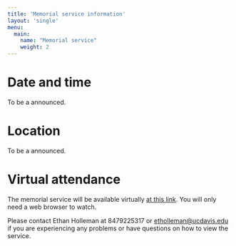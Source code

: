 ```yaml
---
title: 'Memorial service information'
layout: 'single'
menu:
  main:
    name: "Memorial service"
    weight: 2
---
```


# Date and time

To be a announced.


# Location

To be a announced.

# Virtual attendance

The memorial service will be available virtually [at this link](https://youtu.be/Cy2xt_3weKQ).
You will only need a web browser to watch.

Please contact Ethan Holleman at 8479225317 or etholleman@ucdavis.edu 
if you are experiencing any problems or have questions 
on how to view the service. 
